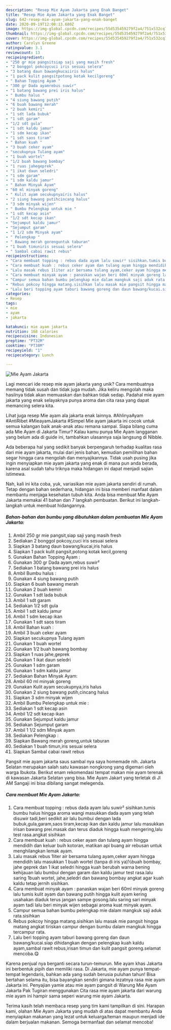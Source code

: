```yaml
---
description: "Resep Mie Ayam Jakarta yang Enak Banget"
title: "Resep Mie Ayam Jakarta yang Enak Banget"
slug: 642-resep-mie-ayam-jakarta-yang-enak-banget
date: 2020-09-19T12:00:13.680Z
image: https://img-global.cpcdn.com/recipes/55d535459279f2a4/751x532cq70/mie-ayam-jakarta-foto-resep-utama.jpg
thumbnail: https://img-global.cpcdn.com/recipes/55d535459279f2a4/751x532cq70/mie-ayam-jakarta-foto-resep-utama.jpg
cover: https://img-global.cpcdn.com/recipes/55d535459279f2a4/751x532cq70/mie-ayam-jakarta-foto-resep-utama.jpg
author: Carolyn Greene
ratingvalue: 3.1
reviewcount: 13
recipeingredient:
- "250 gr mie pangsitsiap saji yang masih fresh"
- "2 bonggol pokcoycuci iris sesuai selera"
- "3 batang daun bawangkucaiiris halus"
- "1 pack kulit pangsitpotong kotak kecilgoreng"
- " Bahan Topping Ayam "
- "300 gr Dada ayamrebus suwir"
- "1 batang bawang prei iris halus"
- " Bumbu halus "
- "4 siung bawang putih"
- "6 buah bawang merah"
- "2 buah kemiri"
- "1 sdt lada bubuk"
- "1 sdt garam"
- "1/2 sdt gula"
- "1 sdt kaldu jamur"
- "1 sdm kecap ikan"
- "1 sdt saos tiram"
- " Bahan kuah "
- "3 buah ceker ayam"
- "secukupnya Tulang ayam"
- "1 buah wortel"
- "1/2 buah bawang bombay"
- "1 ruas jahegeprek"
- "1 ikat daun seledri"
- "1 sdm garam"
- "1 sdm kaldu jamur"
- " Bahan Minyak Ayam"
- "60 ml minyak goreng"
- " Kulit ayam secukupnyairis halus"
- "2 siung bawang putihcincang halus"
- "3 sdm minyak wijen"
- " Bumbu Pelengkap untuk mie "
- "1 sdt kecap asin"
- "1/2 sdt kecap ikan"
- "Sejumput kaldu jamur"
- "Sejumput garam"
- "1 1/2 sdm Minyak ayam"
- " Pelengkap "
- " Bawang merah gorenguntuk taburan"
- "1 buah timuniris sesuai selera"
- " Sambal cabai rawit rebus"
recipeinstructions:
- "Cara membuat topping : rebus dada ayam lalu suwir² sisihkan.tumis bumbu halus hingga aroma wangi masukkan dada ayam yang telah disuwir tadi,beri sedikit air lalu bumbui dengan lada bubuk,gula,garam,saos tiram,kecap ikan dan kaldu jamur lalu masukkan irisan bawang prei.masak dan terus diaduk hingga kuah mengering,lalu test rasa.angkat sisihkan"
- "Cara membuat kuah : rebus ceker ayam dan tulang ayam hingga mendidih dan keluar buih kotoran, matikan api buang air rebusan untuk menghilangkan lemak ayam."
- "Lalu masak rebus 1liter air bersama tulang ayam,ceker ayam hingga mendidih lalu masukkan 1 buah wortel (tanpa di iris ya)½buah bombay, jahe geprek dan 1 ikat seledri hingga kuah berubah warna bening kehijauan lalu bumbui dengan garam dan kaldu jamur test rasa.lalu saring 1buah wortel, jahe,seledri dan bawang bombay angkat agar kuah kaldu tetap jernih sisihkan."
- "Cara membuat minyak ayam : panaskan wajan beri 60ml minyak goreng lalu tumis kulit ayam dan bawang putih hingga kulit ayam kering usahakan diaduk terus jangan sampe gosong.lalu saring sari minyak ayam tadi lalu beri minyak wijen sebagai aroma kuat minyak ayam."
- "Campur semua bahan bumbu pelengkap mie dalam mangkuk saji aduk rata.sisihkan"
- "Rebus pokcoy hingga matang.sisihkan lalu masak mie pangsit hingga matang angkat tiriskan campur dengan bumbu dalam mangkuk hingga tercampur rata."
- "Lalu beri topping ayam taburi bawang goreng dan daun bawang/kucai.siap dihidangkan dengan pelengkap kuah kaldu ayam,sambal rawit rebus,irisan timun dan kulit pangsit goreng.selamat mencoba.😋"
categories:
- Resep
tags:
- mie
- ayam
- jakarta

katakunci: mie ayam jakarta 
nutrition: 168 calories
recipecuisine: Indonesian
preptime: "PT32M"
cooktime: "PT38M"
recipeyield: "1"
recipecategory: Lunch

---
```



![Mie Ayam Jakarta](https://img-global.cpcdn.com/recipes/55d535459279f2a4/751x532cq70/mie-ayam-jakarta-foto-resep-utama.jpg)

Lagi mencari ide resep mie ayam jakarta yang unik? Cara membuatnya memang tidak susah dan tidak juga mudah. Jika keliru mengolah maka hasilnya tidak akan memuaskan dan bahkan tidak sedap. Padahal mie ayam jakarta yang enak selayaknya punya aroma dan cita rasa yang dapat memancing selera kita.

Lihat juga resep Mie ayam ala jakarta enak lainnya. #AhlinyaAyam #AntiRibet #MieayamJakarta #Simpel Mie ayam jakarta ini cocok untuk semua kalangan baik anak-anak atau remana sampai. Siapa bilang cuma ada Mie Ayam di Jakarta Timur? Kalau kamu punya Mie Ayam langganan yang belum ada di guide ini, tambahkan ulasannya saja langsung di Nibble.

Ada beberapa hal yang sedikit banyak berpengaruh terhadap kualitas rasa dari mie ayam jakarta, mulai dari jenis bahan, kemudian pemilihan bahan segar hingga cara mengolah dan menyajikannya. Tidak usah pusing jika ingin menyiapkan mie ayam jakarta yang enak di mana pun anda berada, karena asal sudah tahu triknya maka hidangan ini dapat menjadi sajian istimewa.


Nah, kali ini kita coba, yuk, variasikan mie ayam jakarta sendiri di rumah. Tetap dengan bahan sederhana, hidangan ini bisa memberi manfaat dalam membantu menjaga kesehatan tubuh kita. Anda bisa membuat Mie Ayam Jakarta memakai 41 bahan dan 7 langkah pembuatan. Berikut ini langkah-langkah untuk membuat hidangannya.

<!--inarticleads1-->

##### Bahan-bahan dan bumbu yang dibutuhkan dalam pembuatan Mie Ayam Jakarta:

1. Ambil 250 gr mie pangsit,siap saji yang masih fresh
1. Sediakan 2 bonggol pokcoy,cuci iris sesuai selera
1. Siapkan 3 batang daun bawang/kucai,iris halus
1. Siapkan 1 pack kulit pangsit,potong kotak kecil,goreng
1. Gunakan  Bahan Topping Ayam :
1. Gunakan 300 gr Dada ayam,rebus suwir²
1. Sediakan 1 batang bawang prei iris halus
1. Ambil  Bumbu halus :
1. Gunakan 4 siung bawang putih
1. Siapkan 6 buah bawang merah
1. Gunakan 2 buah kemiri
1. Gunakan 1 sdt lada bubuk
1. Ambil 1 sdt garam
1. Sediakan 1/2 sdt gula
1. Ambil 1 sdt kaldu jamur
1. Ambil 1 sdm kecap ikan
1. Gunakan 1 sdt saos tiram
1. Ambil  Bahan kuah :
1. Ambil 3 buah ceker ayam
1. Siapkan secukupnya Tulang ayam
1. Gunakan 1 buah wortel
1. Gunakan 1/2 buah bawang bombay
1. Siapkan 1 ruas jahe,geprek
1. Gunakan 1 ikat daun seledri
1. Gunakan 1 sdm garam
1. Gunakan 1 sdm kaldu jamur
1. Sediakan  Bahan Minyak Ayam:
1. Ambil 60 ml minyak goreng
1. Gunakan  Kulit ayam secukupnya,iris halus
1. Gunakan 2 siung bawang putih,cincang halus
1. Siapkan 3 sdm minyak wijen
1. Ambil  Bumbu Pelengkap untuk mie :
1. Sediakan 1 sdt kecap asin
1. Ambil 1/2 sdt kecap ikan
1. Gunakan Sejumput kaldu jamur
1. Sediakan Sejumput garam
1. Ambil 1 1/2 sdm Minyak ayam
1. Sediakan  Pelengkap :
1. Siapkan  Bawang merah goreng,untuk taburan
1. Sediakan 1 buah timun,iris sesuai selera
1. Siapkan  Sambal cabai rawit rebus


Pangsit mie ayam jakarta saus sambal nya saya homemade nih. Jakarta Selatan merupakan salah satu kawasan nongkrong yang digemari oleh warga Ibukota. Berikut enam rekomendasi tempat makan mie ayam terenak di kawasan Jakarta Selatan yang bisa. Mie Ayam Jakart yang terletak di Jl AM Sangaji ini bisa dibilang sangat melegenda. 

<!--inarticleads2-->

##### Cara membuat Mie Ayam Jakarta:

1. Cara membuat topping : rebus dada ayam lalu suwir² sisihkan.tumis bumbu halus hingga aroma wangi masukkan dada ayam yang telah disuwir tadi,beri sedikit air lalu bumbui dengan lada bubuk,gula,garam,saos tiram,kecap ikan dan kaldu jamur lalu masukkan irisan bawang prei.masak dan terus diaduk hingga kuah mengering,lalu test rasa.angkat sisihkan
1. Cara membuat kuah : rebus ceker ayam dan tulang ayam hingga mendidih dan keluar buih kotoran, matikan api buang air rebusan untuk menghilangkan lemak ayam.
1. Lalu masak rebus 1liter air bersama tulang ayam,ceker ayam hingga mendidih lalu masukkan 1 buah wortel (tanpa di iris ya)½buah bombay, jahe geprek dan 1 ikat seledri hingga kuah berubah warna bening kehijauan lalu bumbui dengan garam dan kaldu jamur test rasa.lalu saring 1buah wortel, jahe,seledri dan bawang bombay angkat agar kuah kaldu tetap jernih sisihkan.
1. Cara membuat minyak ayam : panaskan wajan beri 60ml minyak goreng lalu tumis kulit ayam dan bawang putih hingga kulit ayam kering usahakan diaduk terus jangan sampe gosong.lalu saring sari minyak ayam tadi lalu beri minyak wijen sebagai aroma kuat minyak ayam.
1. Campur semua bahan bumbu pelengkap mie dalam mangkuk saji aduk rata.sisihkan
1. Rebus pokcoy hingga matang.sisihkan lalu masak mie pangsit hingga matang angkat tiriskan campur dengan bumbu dalam mangkuk hingga tercampur rata.
1. Lalu beri topping ayam taburi bawang goreng dan daun bawang/kucai.siap dihidangkan dengan pelengkap kuah kaldu ayam,sambal rawit rebus,irisan timun dan kulit pangsit goreng.selamat mencoba.😋


Karena penjual nya berganti secara turun-temurun. Mie ayam khas Jakarta ini berbentuk pipih dan memiliki rasa. Di Jakarta, mie ayam punya tempat-tempat legendaris, bahkan ada yang sudah berusia puluhan tahun! Bisa bertahan selama itu, bisa bayangkan sendiri gimana lezatnya rasa mie ayam Jakarta ini. Penyajian yamie atau mie ayam pangsit di Warung Mie Ayam Jakarta Pak Tugiran menggunakan Cita rasa mie ayam jakarta dari warung mie ayam ini hampir sama seperi warung mie ayam Jakarta. 

Terima kasih telah membaca resep yang tim kami tampilkan di sini. Harapan kami, olahan Mie Ayam Jakarta yang mudah di atas dapat membantu Anda menyiapkan makanan yang lezat untuk keluarga/teman maupun menjadi ide dalam berjualan makanan. Semoga bermanfaat dan selamat mencoba!

